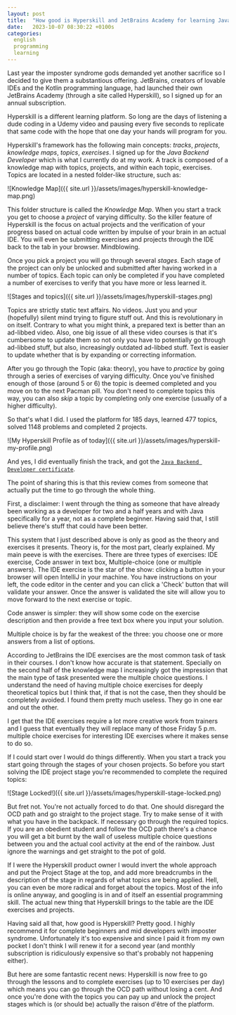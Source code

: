 ```yaml
---
layout: post
title:  "How good is Hyperskill and JetBrains Academy for learning Java"
date:   2023-10-07 08:30:22 +0100s
categories: 
  english
  programming
  learning
---
```


Last year the imposter syndrome gods demanded yet another sacrifice so I decided to give them a substantious offering. JetBrains, creators of lovable IDEs and the Kotlin programming language, had launched their own JetBrains Academy (through a site called Hyperskill), so I signed up for an annual subscription.

Hyperskill is a different learning platform. So long are the days of listening a dude coding in a Udemy video and pausing every five seconds to replicate that same code with the hope that one day your hands will program for you.

Hyperskill's framework has the following main concepts: *tracks*, *projects*, *knowledge maps*, *topics*, *exercises*. I signed up for the *Java Backend Developer* which is what I currently do at my work. A track is composed of a knowledge map with topics, projects, and within each topic, exercises. Topics are located in a nested folder-like structure, such as:

![Knowledge Map]({{ site.url }}/assets/images/hyperskill-knowledge-map.png)

This folder structure is called the *Knowledge Map*. When you start a track you get to choose a *project* of varying difficulty. So the killer feature of Hyperskill is the focus on actual projects and the verification of your progress based on actual code written by impulse of your brain in an actual IDE. You will even be submitting exercises and projects through the IDE back to the tab in your browser. Mindblowing.

Once you pick a project you will go through several *stages*. Each stage of the project can only be unlocked and submitted after having worked in a number of topics. Each topic can only be completed if you have completed a number of exercises to verify that you have more or less learned it.

![Stages and topics]({{ site.url }}/assets/images/hyperskill-stages.png)

Topics are strictly static text affairs. No videos. Just you and your (hopefully) silent mind trying to figure stuff out. And this is revolutionary in on itself. Contrary to what you might think, a prepared text is better than an ad-libbed video. Also, one big issue of all these video courses is that it's cumbersome to update them so not only you have to potentially go through ad-libbed stuff, but also, increasingly outdated ad-libbed stuff. Text is easier to update whether that is by expanding or correcting information.

After you go through the Topic (aka: theory), you have to *practice* by going through a series of exercises of varying difficulty. Once you've finished enough of those (around 5 or 6) the topic is deemed completed and you move on to the next Pacman pill. You don't need to complete topics this way, you can also *skip* a topic by completing only one exercise (usually of a higher difficulty).

So that's what I did. I used the platform for 185 days, learned 477 topics, solved 1148 problems and completed 2 projects.

![My Hyperskill Profile as of today]({{ site.url }}/assets/images/hyperskill-my-profile.png)

And yes, I did eventually finish the track, and got the [`Java Backend Developer certificate`][my-certificate-of-completion].

The point of sharing this is that this review comes from someone that actually put the time to go through the whole thing.

First, a disclaimer: I went through the thing as someone that have already been working as a developer for two and a half years and with Java specifically for a year, not as a complete beginner. Having said that, I still believe there's stuff that could have been better. 

This system that I just described above is only as good as the theory and exercises it presents. Theory is, for the most part, clearly explained. My main peeve is with the exercises. There are three types of exercises: IDE exercise, Code answer in text box, Multiple-choice (one or multiple answers). The IDE exercise is the star of the show: clicking a button in your browser will open IntelliJ in your machine. You have instructions on your left, the code editor in the center and you can click a 'Check' button that will validate your answer. Once the answer is validated the site will allow you to move forward to the next exercise or topic.

Code answer is simpler: they will show some code on the exercise description and then provide a free text box where you input your solution.

Multiple choice is by far the weakest of the three: you choose one or more answers from a list of options.

According to JetBrains the IDE exercises are the most common task of task in their courses. I don't know how accurate is that statement. Specially on the second half of the knowledge map I increasingly got the impression that the main type of task presented were the multiple choice questions. I understand the need of having multiple choice exercises for deeply theoretical topics but I think that, if that is not the case, then they should be completely avoided. I found them pretty much useless. They go in one ear and out the other.

I get that the IDE exercises require a lot more creative work from trainers and I guess that eventually they will replace many of those Friday 5 p.m. multiple choice exercises for interesting IDE exercises where it makes sense to do so.

If I could start over I would do things differently. When you start a track you start going through the stages of your chosen projects. So before you start solving the IDE project stage you're recommended to complete the required topics:

![Stage Locked!]({{ site.url }}/assets/images/hyperskill-stage-locked.png)

But fret not. You're not actually forced to do that. One should disregard the OCD path and go straight to the project stage. Try to make sense of it with what you have in the backpack. If necessary go through the required topics. If you are an obedient student and follow the OCD path there's a chance you will get a bit burnt by the wall of useless multiple choice questions between you and the actual cool activity at the end of the rainbow. Just ignore the warnings and get straight to the pot of gold. 

If I were the Hyperskill product owner I would invert the whole approach and put the Project Stage at the top, and add more breadcrumbs in the description of the stage in regards of what topics are being applied. Hell, you can even be more radical and forget about the topics. Most of the info is online anyway, and googling is in and of itself an essential programming skill. The actual new thing that Hyperskill brings to the table are the IDE exercises and projects. 

Having said all that, how good is Hyperskill? Pretty good. I highly recommend it for complete beginners and mid developers with imposter syndrome. Unfortunately it's too expensive and since I paid it from my own pocket I don't think I will renew it for a second year (and monthly subscription is ridiculously expensive so that's probably not happening either). 

But here are some fantastic recent news: Hyperskill is now free to go through the lessons and to complete exercises (up to 10 exercises per day) which means you can go through the OCD path without losing a cent. And once you're done with the topics you can pay up and unlock the project stages which is (or should be) actually the raison d'être of the platform.

[my-certificate-of-completion]: https://hyperskill.org/certificates/f165cb51-7b6f-40c3-81b5-9963b6cadd78.pdf